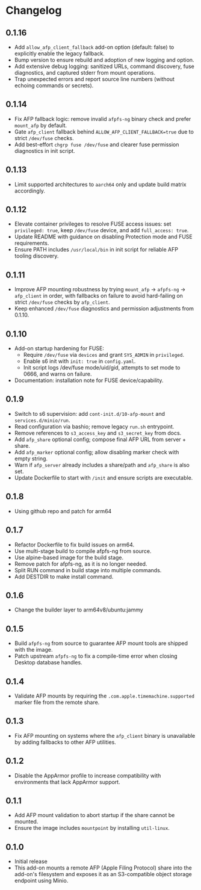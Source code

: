 # Changelog

## 0.1.16

- Add `allow_afp_client_fallback` add-on option (default: false) to explicitly enable the legacy fallback.
- Bump version to ensure rebuild and adoption of new logging and option.
- Add extensive debug logging: sanitized URLs, command discovery, fuse diagnostics, and captured stderr from mount operations.
- Trap unexpected errors and report source line numbers (without echoing commands or secrets).

## 0.1.14

- Fix AFP fallback logic: remove invalid `afpfs-ng` binary check and prefer `mount_afp` by default.
- Gate `afp_client` fallback behind `ALLOW_AFP_CLIENT_FALLBACK=true` due to strict `/dev/fuse` checks.
- Add best-effort `chgrp fuse /dev/fuse` and clearer fuse permission diagnostics in init script.

## 0.1.13

- Limit supported architectures to `aarch64` only and update build matrix accordingly.

## 0.1.12

- Elevate container privileges to resolve FUSE access issues: set `privileged: true`, keep `/dev/fuse` device, and add `full_access: true`.
- Update README with guidance on disabling Protection mode and FUSE requirements.
- Ensure PATH includes `/usr/local/bin` in init script for reliable AFP tooling discovery.

## 0.1.11

- Improve AFP mounting robustness by trying `mount_afp` → `afpfs-ng` → `afp_client` in order, with fallbacks on failure to avoid hard-failing on strict `/dev/fuse` checks by `afp_client`.
- Keep enhanced `/dev/fuse` diagnostics and permission adjustments from 0.1.10.

## 0.1.10

- Add-on startup hardening for FUSE:
  - Require `/dev/fuse` via `devices` and grant `SYS_ADMIN` in `privileged`.
  - Enable s6 init with `init: true` in `config.yaml`.
  - Init script logs /dev/fuse mode/uid/gid, attempts to set mode to 0666, and warns on failure.
- Documentation: installation note for FUSE device/capability.

## 0.1.9

- Switch to s6 supervision: add `cont-init.d/10-afp-mount` and `services.d/minio/run`.
- Read configuration via bashio; remove legacy `run.sh` entrypoint.
- Remove references to `s3_access_key` and `s3_secret_key` from docs.
- Add `afp_share` optional config; compose final AFP URL from server + share.
- Add `afp_marker` optional config; allow disabling marker check with empty string.
- Warn if `afp_server` already includes a share/path and `afp_share` is also set.
- Update Dockerfile to start with `/init` and ensure scripts are executable.

## 0.1.8

- Using github repo and patch for arm64

## 0.1.7

- Refactor Dockerfile to fix build issues on arm64.
- Use multi-stage build to compile afpfs-ng from source.
- Use alpine-based image for the build stage.
- Remove patch for afpfs-ng, as it is no longer needed.
- Split RUN command in build stage into multiple commands.
- Add DESTDIR to make install command.

## 0.1.6

- Change the builder layer to arm64v8/ubuntu:jammy

## 0.1.5

- Build `afpfs-ng` from source to guarantee AFP mount tools are shipped with the image.
- Patch upstream `afpfs-ng` to fix a compile-time error when closing Desktop database handles.

## 0.1.4

- Validate AFP mounts by requiring the `.com.apple.timemachine.supported` marker file from the remote share.

## 0.1.3

- Fix AFP mounting on systems where the `afp_client` binary is unavailable by adding fallbacks to other AFP utilities.

## 0.1.2

- Disable the AppArmor profile to increase compatibility with environments that lack AppArmor support.

## 0.1.1

- Add AFP mount validation to abort startup if the share cannot be mounted.
- Ensure the image includes `mountpoint` by installing `util-linux`.

## 0.1.0

- Initial release
- This add-on mounts a remote AFP (Apple Filing Protocol) share into the add-on's filesystem and exposes it as an S3-compatible object storage endpoint using Minio.

